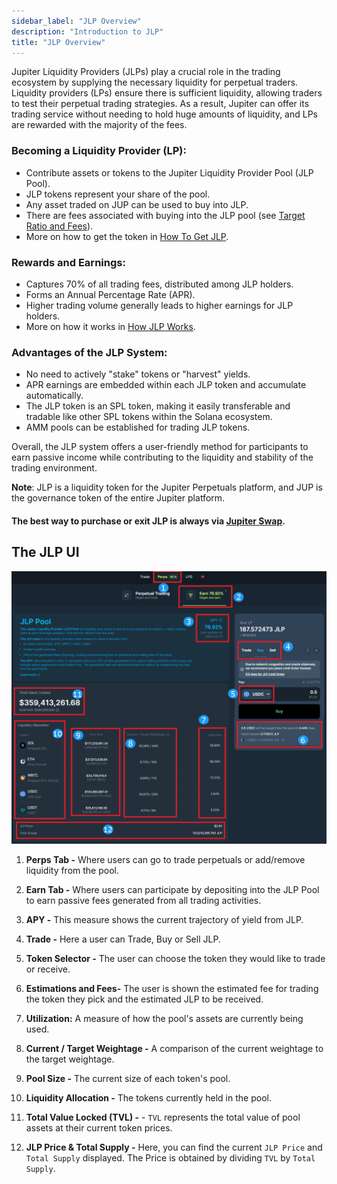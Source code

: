 ```yaml
---
sidebar_label: "JLP Overview"
description: "Introduction to JLP"
title: "JLP Overview"
---
```


Jupiter Liquidity Providers (JLPs) play a crucial role in the trading ecosystem by supplying the necessary liquidity for perpetual traders. Liquidity providers (LPs) ensure there is sufficient liquidity, allowing traders to test their perpetual trading strategies. As a result, Jupiter can offer its trading service without needing to hold huge amounts of liquidity, and LPs are rewarded with the majority of the fees.


### Becoming a Liquidity Provider (LP):

 - Contribute assets or tokens to the Jupiter Liquidity Provider Pool (JLP Pool).
 - JLP tokens represent your share of the pool.
 - Any asset traded on JUP can be used to buy into JLP.
 - There are fees associated with buying into the JLP pool (see [Target Ratio and Fees](../How-JLP-Works#target-ratio-and-fees)).
 - More on how to get the token in [How To Get JLP](../How-To-Get-JLP).

### Rewards and Earnings:

 - Captures 70% of all trading fees, distributed among JLP holders.
 - Forms an Annual Percentage Rate (APR).
 - Higher trading volume generally leads to higher earnings for JLP holders.
 - More on how it works in [How JLP Works](../How-JLP-Works).

### Advantages of the JLP System:

 - No need to actively "stake" tokens or "harvest" yields.
 - APR earnings are embedded within each JLP token and accumulate automatically.
 - The JLP token is an SPL token, making it easily transferable and tradable like other SPL tokens within the Solana ecosystem.
 - AMM pools can be established for trading JLP tokens.


Overall, the JLP system offers a user-friendly method for participants to earn passive income while contributing to the liquidity and stability of the trading environment.

**Note**: JLP is a liquidity token for the Jupiter Perpetuals platform, and JUP is the governance token of the entire Jupiter platform.

#### The best way to purchase or exit JLP is always via [Jupiter Swap](https://jup.ag/swap/USDC-JLP).

## The JLP UI
![jlp](../../img/jlp-v2.png)


1. **Perps Tab -** Where users can go to trade perpetuals or add/remove liquidity from the pool.

2. **Earn Tab -** Where users can participate by depositing into the JLP Pool to earn passive fees generated from all trading activities.

3. **APY -** This measure shows the current trajectory of yield from JLP.

4. **Trade -** Here a user can Trade, Buy or Sell JLP.

5. **Token Selector -** The user can choose the token they would like to trade or receive.

6. **Estimations and Fees-** The user is shown the estimated fee for trading the token they pick and the estimated JLP to be received.

7. **Utilization:** A measure of how the pool's assets are currently being used.

8. **Current / Target Weightage -** A comparison of the current weightage to the target weightage.

9. **Pool Size -** The current size of each token's pool.

10. **Liquidity Allocation -** The tokens currently held in the pool.

11. **Total Value Locked (TVL) -** - `TVL` represents the total value of pool assets at their current token prices.

12. **JLP Price & Total Supply -** Here, you can find the current `JLP Price` and `Total Supply` displayed. The Price is obtained by dividing `TVL` by `Total Supply`.




